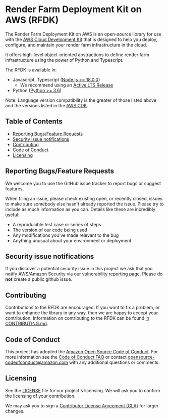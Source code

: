 # Render Farm Deployment Kit on AWS (RFDK)

The Render Farm Deployment Kit on AWS is an open-source library for use with the
[AWS Cloud Development Kit](https://github.com/aws/aws-cdk) that is designed to help you
deploy, configure, and maintain your render farm infrastructure in the cloud.

It offers high-level object-oriented abstractions to define render farm infrastructure
using the power of Python and Typescript.

The RFDK is available in:
- Javascript, Typescript ([Node.js >= 18.0.0](https://nodejs.org/download/release/latest-v18.x/))
  - We recommend using an [Active LTS Release](https://nodejs.org/en/about/releases/)
- Python ([Python >= 3.6](https://www.python.org/downloads/))

Note: Language version compatibility is the greater of those listed above and
the versions listed in the [AWS CDK](https://github.com/aws/aws-cdk/blob/master/README.md).

## Table of Contents

- [Reporting Bugs/Feature Requests](#reporting-bugs/feature-requests)
- [Security issue notifications](#security-issue-notifications)
- [Contributing](#contributing)
- [Code of Conduct](#code-of-conduct)
- [Licensing](#licensing)

## Reporting Bugs/Feature Requests

We welcome you to use the GitHub issue tracker to report bugs or suggest features.

When filing an issue, please check existing open, or recently closed, issues to make sure somebody else hasn't already
reported the issue. Please try to include as much information as you can. Details like these are incredibly useful:

- A reproducible test case or series of steps
- The version of our code being used
- Any modifications you've made relevant to the bug
- Anything unusual about your environment or deployment

## Security issue notifications

If you discover a potential security issue in this project we ask that you notify AWS/Amazon Security via our [vulnerability reporting page](http://aws.amazon.com/security/vulnerability-reporting/). Please do **not** create a public github issue.

## Contributing

Contributions to the RFDK are encouraged. If you want to fix a problem, or want to enhance the library in any way, then
we are happy to accept your contribution. Information on contributing to the RFDK can be found
[in CONTRIBUTING.md](https://github.com/aws/aws-rfdk/blob/release/CONTRIBUTING.md).

## Code of Conduct

This project has adopted the [Amazon Open Source Code of Conduct](https://aws.github.io/code-of-conduct).
For more information see the [Code of Conduct FAQ](https://aws.github.io/code-of-conduct-faq) or contact
opensource-codeofconduct@amazon.com with any additional questions or comments.

## Licensing

See the [LICENSE](LICENSE) file for our project's licensing. We will ask you to confirm the licensing of your contribution.

We may ask you to sign a [Contributor License Agreement (CLA)](http://en.wikipedia.org/wiki/Contributor_License_Agreement) for larger changes.
